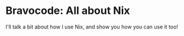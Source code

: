 # Bravocode: All about Nix

I'll talk a bit about how I use Nix, and show you how you can use it too!
